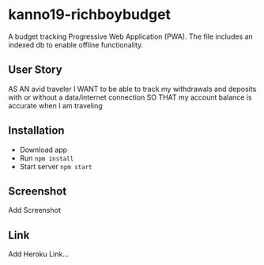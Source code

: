 # kanno19-richboybudget

A budget tracking Progressive Web Application (PWA). The file includes an indexed db to enable offline functionality.

## User Story

AS AN avid traveler
I WANT to be able to track my withdrawals and deposits with or without a data/internet connection
SO THAT my account balance is accurate when I am traveling

## Installation

- Download app
- Run `npm install`
- Start server `npm start`

## Screenshot

Add Screenshot

## Link

Add Heroku Link...
